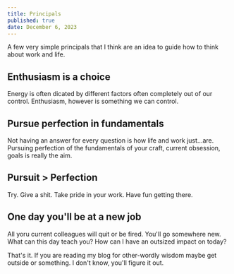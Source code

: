 ```yaml
---
title: Principals
published: true
date: December 6, 2023
---
```


A few very simple principals that I think are an idea to guide how to think about work and life.

## Enthusiasm is a choice

Energy is often dicated by different factors often completely out of our control. Enthusiasm, however is something we can control.

## Pursue perfection in fundamentals

Not having an answer for every question is how life and work just...are. Pursuing perfection of the fundamentals of your craft, current obsession, goals is really the aim.

## Pursuit > Perfection

Try. Give a shit. Take pride in your work. Have fun getting there.

## One day you'll be at a new job

All yoru current colleagues will quit or be fired. You'll go somewhere new. What can this day teach you? How can I have an outsized impact on today?

That's it. If you are reading my blog for other-wordly wisdom maybe get outside or something. I don't know, you'll figure it out.